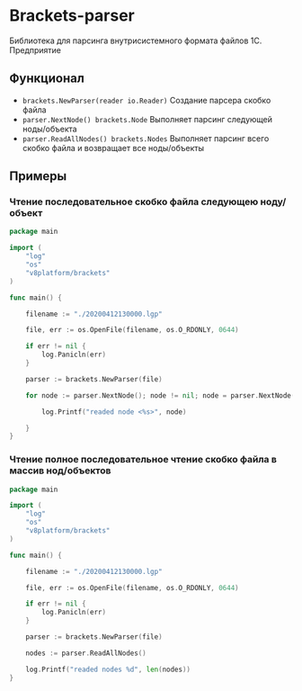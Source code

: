 # Brackets-parser
Библиотека для парсинга внутрисистемного формата файлов 1С. Предприятие

## Функционал

* `brackets.NewParser(reader io.Reader)` Создание парсера скобко файла
* `parser.NextNode() brackets.Node` Выполняет парсинг следующей ноды/объекта
* `parser.ReadAllNodes() brackets.Nodes` Выполняет парсинг всего скобко файла и возвращает все ноды/объекты 

## Примеры

### Чтение последовательное скобко файла следующею ноду/объект
```go
package main

import (
	"log"
	"os"
	"v8platform/brackets"
)

func main() {

	filename := "./20200412130000.lgp"

	file, err := os.OpenFile(filename, os.O_RDONLY, 0644)

	if err != nil {
		log.Panicln(err)
	}

	parser := brackets.NewParser(file)

	for node := parser.NextNode(); node != nil; node = parser.NextNode() {

		log.Printf("readed node <%s>", node)

	}
}

```

### Чтение полное последовательное чтение скобко файла в массив нод/объектов
```go
package main

import (
	"log"
	"os"
	"v8platform/brackets"
)

func main() {

	filename := "./20200412130000.lgp"

	file, err := os.OpenFile(filename, os.O_RDONLY, 0644)

	if err != nil {
		log.Panicln(err)
	}

	parser := brackets.NewParser(file)

	nodes := parser.ReadAllNodes()

	log.Printf("readed nodes %d", len(nodes))
}

```